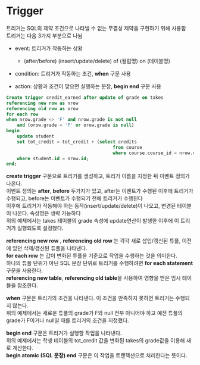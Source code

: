 # Trigger
트리거는 SQL의 제약 조건으로 나타낼 수 없는 무결성 제약을 구현하기 위해 사용함  
트리거는 다음 3가지 부분으로 나뉨  
- event: 트리거가 작동하는 상황
  - (after/before) (insert/update/delete) of (컬럼명) on (테이블명)

- condition: 트리거가 작동하는 조건, **when** 구문 사용
- action: 상황과 조건이 맞으면 실행하는 문장, **begin end** 구문 사용

```sql
Create trigger credit_earned after update of grade on takes
referencing new row as nrow
referencing old row as orow
for each row
when nrow.grade <> 'F' and nrow.grade is not null 
	and (orow.grade = 'F' or orow.grade is null)
begin
	update student
	set tot_credit = tot_credit + (select credits
                                        from course
                                      	where course.course_id = nrow.course_id)
    where student.id = nrow.id;
end;                                 
```

**create trigger** 구문으로 트리거를 생성하고, 트리거 이름을 지정한 뒤 이벤트 정의가 나온다.  
이벤트 정의는 **after**, **before** 두가지가 있고, after는 이벤트가 수행된 이후에 트리거가 수행되고, before는 이벤트가 수행되기 전에 트리거가 수행된다  
이후에 트리거가 작동해야 하는 동작(insert/update/delete)이 나오고, 변경된 테이블이 나온다. 속성명은 생략 가능하다  
위의 예제에서는 takes 테이블의 grade 속성에 update연산이 발생한 이후에 이 트리거가 실행되도록 설정했다.

**referencing new row** , **referencing old row** 는 각각 새로 삽입/갱신된 튜플, 이전에 있던 삭제/갱신된 튜플을 나타낸다.  
**for each row** 는 값이 변화된 튜플을 기준으로 작업을 수행하는 것을 의미한다.  
하나의 튜플 단위가 아닌 SQL 문장 단위로 트리거를 수행하려면 **for each statement** 구문을 사용한다.  
**referencing new table**, **referencing old table**을 사용하여 영향을 받은 임시 테이블을 참조한다.

**when** 구문은 트리거의 조건을 나타낸다. 이 조건을 만족하지 못하면 트리거는 수행되지 않는다.  
위의 예제에서는 새로운 튜플의 grade가 F와 null 전부 아니어야 하고 예전 튜플의 grade가 F이거나 null일 때를 트리거의 조건을 지정했다.

**begin end** 구문은 트리거가 실행할 작업을 나타낸다.  
위의 예제에서는 학생 테이블의 tot_credit 값을 변화된 takes의 grade값을 이용해 새로 계산한다.  
**begin atomic (SQL 문장) end** 구문은 이 작업을 트랜잭션으로 처리한다는 뜻이다.
